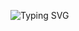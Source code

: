 ![Typing SVG](https://readme-typing-svg.herokuapp.com/?lines=HEY+GUYS+I+AM+MAHESH+KADALI+SO+YOU+WANNA+KNOW+ABOUT+ME+SO+I'LL+SAY+YOU+THEN+I+AM+STUDYING+10TH+CLASS+CURRENTLY)</p>
<p align="center">
